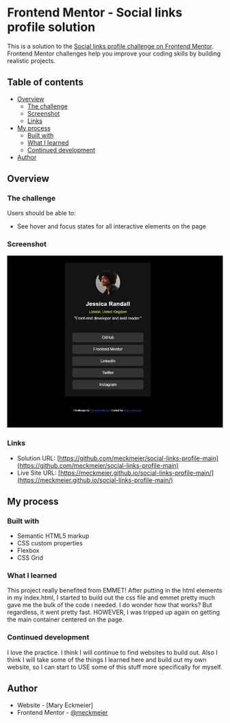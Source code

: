 # Frontend Mentor - Social links profile solution

This is a solution to the [Social links profile challenge on Frontend Mentor](https://www.frontendmentor.io/challenges/social-links-profile-UG32l9m6dQ). Frontend Mentor challenges help you improve your coding skills by building realistic projects. 

## Table of contents

- [Overview](#overview)
  - [The challenge](#the-challenge)
  - [Screenshot](#screenshot)
  - [Links](#links)
- [My process](#my-process)
  - [Built with](#built-with)
  - [What I learned](#what-i-learned)
  - [Continued development](#continued-development)
- [Author](#author)


## Overview

### The challenge

Users should be able to:

- See hover and focus states for all interactive elements on the page

### Screenshot

![](/assets/images/screenshot.png)


### Links

- Solution URL: [https://github.com/meckmeier/social-links-profile-main](https://github.com/meckmeier/social-links-profile-main)
- Live Site URL: [https://meckmeier.github.io/social-links-profile-main/](https://meckmeier.github.io/social-links-profile-main/)

## My process

### Built with

- Semantic HTML5 markup
- CSS custom properties
- Flexbox
- CSS Grid


### What I learned

This project really benefited from EMMET! After putting in the html elements in my index.html, I started to build out the css file and emmet pretty much gave me the bulk of the code i needed. I do wonder how that works? But regardless, it went pretty fast.
HOWEVER, I was tripped up again on getting the main container centered on the page. 


### Continued development

I love the practice. I think I will continue to find websites to build out. Also I think I will take some of the things I learned here and build out my own website, so I can start to USE some of this stuff more specifically for myself.


## Author

- Website - [Mary Eckmeier]
- Frontend Mentor - [@meckmeier](https://www.frontendmentor.io/profile/meckmeier)

